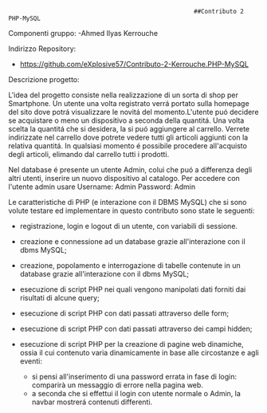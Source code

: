                                                         ##Contributo 2 PHP-MySQL

Componenti gruppo:
-Ahmed Ilyas Kerrouche

Indirizzo Repository:
- https://github.com/eXplosive57/Contributo-2-Kerrouche.PHP-MySQL

Descrizione progetto:

L'idea del progetto consiste nella realizzazione di un sorta di shop per Smartphone. Un utente una volta registrato verrá
portato sulla homepage del sito dove potrá visualizzare le novitá del momento.L'utente puó decidere se acquistare o meno un dispositivo a seconda della quantitá. 
Una volta scelta la quantitá che si desidera, la si puó aggiungere al carrello. Verrete indirizzate nel carrello dove potrete vedere tutti gli articoli aggiunti con la relativa quantitá. 
In qualsiasi momento é possibile procedere all'acquisto degli articoli, elimando dal carrello tutti i prodotti.

Nel database é presente un utente Admin, colui che puó a differenza degli altri utenti, inserire un nuovo dispositivo al catalogo.
Per accedere con l'utente admin usare
  Username: Admin
  Password: Admin

Le caratteristiche di PHP (e interazione con il DBMS MySQL) che si sono volute testare ed implementare in questo contributo sono state le seguenti:

- registrazione, login e logout di un utente, con variabili di sessione.

- creazione e connessione ad un database grazie all'interazione con il dbms MySQL;

- creazione, popolamento e interrogazione di tabelle contenute in un database grazie all'interazione con il dbms MySQL;

- esecuzione di script PHP nei quali vengono manipolati dati forniti dai risultati di alcune query;

- esecuzione di script PHP con dati passati attraverso delle form;

- esecuzione di script PHP con dati passati attraverso dei campi hidden;

- esecuzione di script PHP per la creazione di pagine web dinamiche, ossia il cui contenuto varia dinamicamente in base alle circostanze e agli eventi:
  - si pensi all'inserimento di una password errata in fase di login: comparirà un messaggio di errore nella pagina web.
  - a seconda che si effettui il login con utente normale o Admin,  la navbar mostrerá contenuti differenti.

